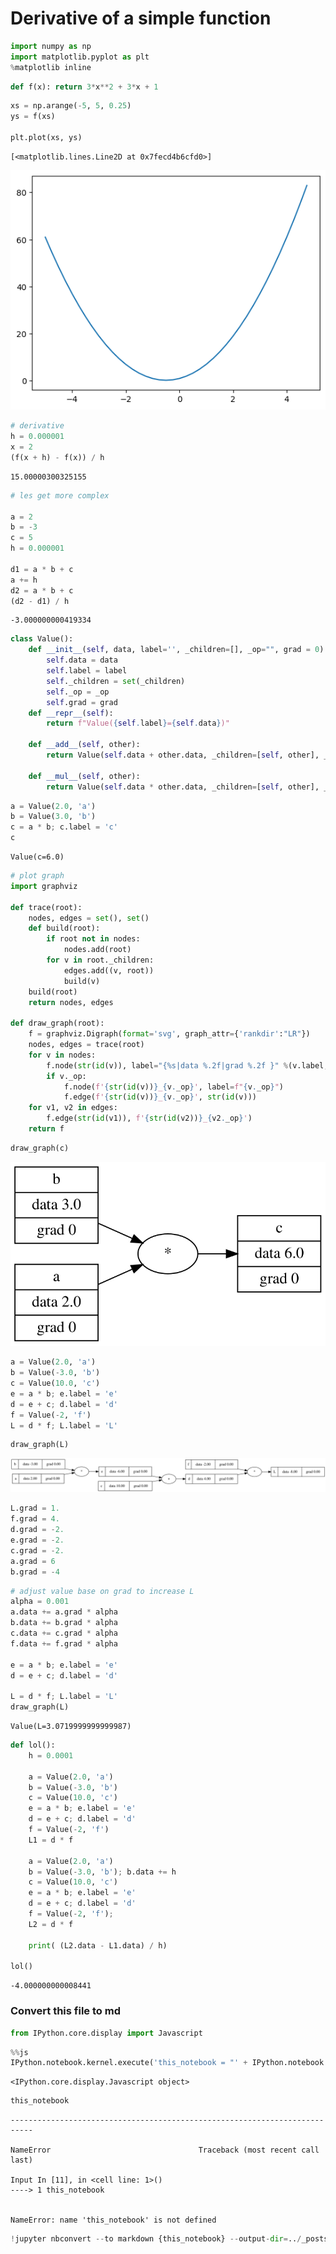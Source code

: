 # Derivative of a simple function


```python
import numpy as np
import matplotlib.pyplot as plt
%matplotlib inline
```


```python
def f(x): return 3*x**2 + 3*x + 1
```


```python
xs = np.arange(-5, 5, 0.25)
ys = f(xs)

plt.plot(xs, ys)
```




    [<matplotlib.lines.Line2D at 0x7fecd4b6cfd0>]




    
![png](2022-11-16-derivative-of-a-simple-function_files/2022-11-16-derivative-of-a-simple-function_3_1.png)
    



```python
# derivative
h = 0.000001
x = 2
(f(x + h) - f(x)) / h
```




    15.00000300325155




```python
# les get more complex

a = 2
b = -3
c = 5
h = 0.000001

d1 = a * b + c
a += h
d2 = a * b + c
(d2 - d1) / h

```




    -3.000000000419334




```python
class Value():
    def __init__(self, data, label='', _children=[], _op="", grad = 0):
        self.data = data
        self.label = label
        self._children = set(_children)
        self._op = _op
        self.grad = grad
    def __repr__(self):
        return f"Value({self.label}={self.data})"
    
    def __add__(self, other):
        return Value(self.data + other.data, _children=[self, other], _op="+")
    
    def __mul__(self, other):
        return Value(self.data * other.data, _children=[self, other], _op="*")
```


```python
a = Value(2.0, 'a')
b = Value(3.0, 'b')
c = a * b; c.label = 'c'
c
```




    Value(c=6.0)




```python
# plot graph
import graphviz

def trace(root):
    nodes, edges = set(), set()
    def build(root):
        if root not in nodes:
            nodes.add(root)
        for v in root._children:
            edges.add((v, root))
            build(v)
    build(root)
    return nodes, edges

def draw_graph(root):
    f = graphviz.Digraph(format='svg', graph_attr={'rankdir':"LR"})
    nodes, edges = trace(root)
    for v in nodes:
        f.node(str(id(v)), label="{%s|data %.2f|grad %.2f }" %(v.label, v.data, v.grad), shape='record')
        if v._op:
            f.node(f'{str(id(v))}_{v._op}', label=f"{v._op}")
            f.edge(f'{str(id(v))}_{v._op}', str(id(v)))
    for v1, v2 in edges:
        f.edge(str(id(v1)), f'{str(id(v2))}_{v2._op}')
    return f
```


```python
draw_graph(c)
```




    
![svg](2022-11-16-derivative-of-a-simple-function_files/2022-11-16-derivative-of-a-simple-function_9_0.svg)
    




```python
a = Value(2.0, 'a')
b = Value(-3.0, 'b')
c = Value(10.0, 'c')
e = a * b; e.label = 'e'
d = e + c; d.label = 'd'
f = Value(-2, 'f')
L = d * f; L.label = 'L'
```


```python
draw_graph(L)
```




    
![svg](2022-11-16-derivative-of-a-simple-function_files/2022-11-16-derivative-of-a-simple-function_11_0.svg)
    




```python
L.grad = 1.
f.grad = 4.
d.grad = -2.
e.grad = -2.
c.grad = -2.
a.grad = 6
b.grad = -4
```


```python
# adjust value base on grad to increase L
alpha = 0.001
a.data += a.grad * alpha
b.data += b.grad * alpha
c.data += c.grad * alpha
f.data += f.grad * alpha

e = a * b; e.label = 'e'
d = e + c; d.label = 'd'

L = d * f; L.label = 'L'
draw_graph(L)
```




    Value(L=3.0719999999999987)




```python
def lol():
    h = 0.0001
    
    a = Value(2.0, 'a')
    b = Value(-3.0, 'b')
    c = Value(10.0, 'c')
    e = a * b; e.label = 'e'
    d = e + c; d.label = 'd'
    f = Value(-2, 'f')
    L1 = d * f
    
    a = Value(2.0, 'a')
    b = Value(-3.0, 'b'); b.data += h
    c = Value(10.0, 'c')
    e = a * b; e.label = 'e'
    d = e + c; d.label = 'd'
    f = Value(-2, 'f');
    L2 = d * f
    
    print( (L2.data - L1.data) / h)
    
lol()
```

    -4.000000000008441


### Convert this file to md


```python
from IPython.core.display import Javascript
```


```python
%%js
IPython.notebook.kernel.execute('this_notebook = "' + IPython.notebook.notebook_name + '"')
```


    <IPython.core.display.Javascript object>



```python
this_notebook
```


    ---------------------------------------------------------------------------

    NameError                                 Traceback (most recent call last)

    Input In [11], in <cell line: 1>()
    ----> 1 this_notebook


    NameError: name 'this_notebook' is not defined



```python
!jupyter nbconvert --to markdown {this_notebook} --output-dir=../_posts
```
